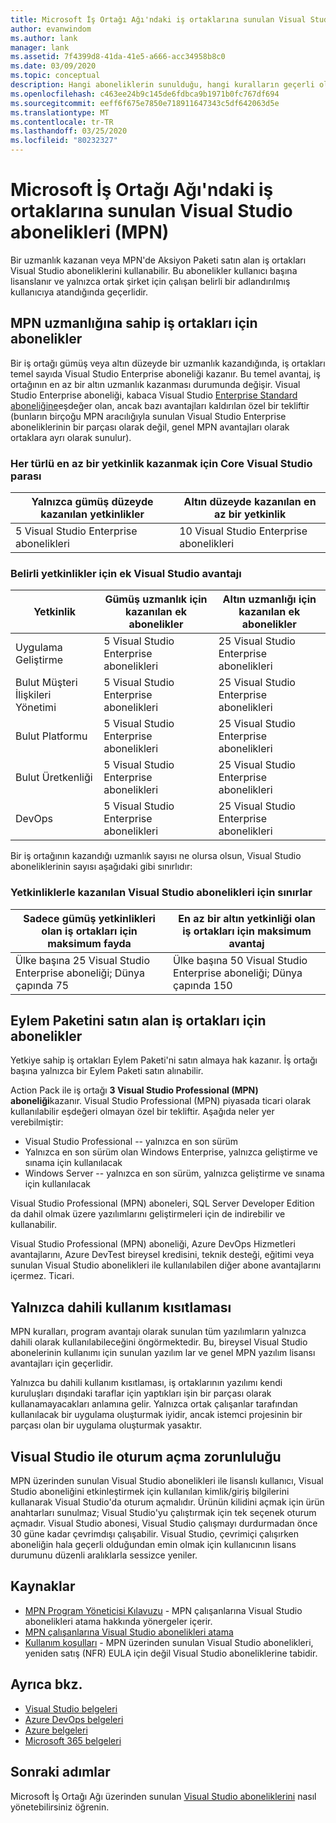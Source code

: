 ```yaml
---
title: Microsoft İş Ortağı Ağı'ndaki iş ortaklarına sunulan Visual Studio abonelikleri (MPN)
author: evanwindom
ms.author: lank
manager: lank
ms.assetid: 7f4399d8-41da-41e5-a666-acc34958b8c0
ms.date: 03/09/2020
ms.topic: conceptual
description: Hangi aboneliklerin sunulduğu, hangi kuralların geçerli olduğu ve MPN'de kaç abonelik sunulduğu hakkında ayrıntılar.
ms.openlocfilehash: c463ee24b9c145de6fdbca9b1971b0fc767df694
ms.sourcegitcommit: eeff6f675e7850e718911647343c5df642063d5e
ms.translationtype: MT
ms.contentlocale: tr-TR
ms.lasthandoff: 03/25/2020
ms.locfileid: "80232327"
---
```

# <a name="visual-studio-subscriptions-offered-to-partners-in-the-microsoft-partner-network-mpn"></a>Microsoft İş Ortağı Ağı'ndaki iş ortaklarına sunulan Visual Studio abonelikleri (MPN)

Bir uzmanlık kazanan veya MPN'de Aksiyon Paketi satın alan iş ortakları Visual Studio aboneliklerini kullanabilir. Bu abonelikler kullanıcı başına lisanslanır ve yalnızca ortak şirket için çalışan belirli bir adlandırılmış kullanıcıya atandığında geçerlidir.

## <a name="subscriptions-for-partners-with-an-mpn-competency"></a>MPN uzmanlığına sahip iş ortakları için abonelikler

Bir iş ortağı gümüş veya altın düzeyde bir uzmanlık kazandığında, iş ortakları temel sayıda Visual Studio Enterprise aboneliği kazanır. Bu temel avantaj, iş ortağının en az bir altın uzmanlık kazanması durumunda değişir. Visual Studio Enterprise aboneliği, kabaca Visual Studio [Enterprise Standard aboneliğine](https://visualstudio.microsoft.com/vs/pricing/)eşdeğer olan, ancak bazı avantajları kaldırılan özel bir tekliftir (bunların birçoğu MPN aracılığıyla sunulan Visual Studio Enterprise aboneliklerinin bir parçası olarak değil, genel MPN avantajları olarak ortaklara ayrı olarak sunulur).

### <a name="core-visual-studio-benefit-for-earning-at-least-one-competency-of-any-kind"></a>Her türlü en az bir yetkinlik kazanmak için Core Visual Studio parası

| Yalnızca gümüş düzeyde kazanılan yetkinlikler               | Altın düzeyde kazanılan en az bir yetkinlik   |
|------------------------------------------------------------|----------------------------------------------------|
| 5 Visual Studio Enterprise abonelikleri                   | 10 Visual Studio Enterprise abonelikleri          |

### <a name="additional-visual-studio-benefit-for-select-competencies"></a>Belirli yetkinlikler için ek Visual Studio avantajı

| Yetkinlik                                  | **Gümüş** uzmanlık için kazanılan ek abonelikler | **Altın** uzmanlığı için kazanılan ek abonelikler |
|---------------------------------------------|-----------------------------------------------------------|---------------------------------------------------------|
| Uygulama Geliştirme                     | 5 Visual Studio Enterprise abonelikleri                  | 25 Visual Studio Enterprise abonelikleri               |
| Bulut Müşteri İlişkileri Yönetimi      | 5 Visual Studio Enterprise abonelikleri                  | 25 Visual Studio Enterprise abonelikleri               |
| Bulut Platformu                              | 5 Visual Studio Enterprise abonelikleri                  | 25 Visual Studio Enterprise abonelikleri               |
| Bulut Üretkenliği                          | 5 Visual Studio Enterprise abonelikleri                  | 25 Visual Studio Enterprise abonelikleri               |
| DevOps                                      | 5 Visual Studio Enterprise abonelikleri                  | 25 Visual Studio Enterprise abonelikleri                |

Bir iş ortağının kazandığı uzmanlık sayısı ne olursa olsun, Visual Studio aboneliklerinin sayısı aşağıdaki gibi sınırlıdır:

### <a name="limits-for-visual-studio-subscriptions-earned-through-competencies"></a>Yetkinliklerle kazanılan Visual Studio abonelikleri için sınırlar

| Sadece gümüş yetkinlikleri olan iş ortakları için maksimum fayda                   | En az bir altın yetkinliği olan iş ortakları için maksimum avantaj               |
|------------------------------------------------------------------------------|------------------------------------------------------------------------------|
| Ülke başına 25 Visual Studio Enterprise aboneliği; Dünya çapında 75          | Ülke başına 50 Visual Studio Enterprise aboneliği; Dünya çapında 150         |

## <a name="subscriptions-for-partners-purchasing-the-action-pack"></a>Eylem Paketini satın alan iş ortakları için abonelikler

Yetkiye sahip iş ortakları Eylem Paketi'ni satın almaya hak kazanır. İş ortağı başına yalnızca bir Eylem Paketi satın alınabilir.

Action Pack ile iş ortağı **3 Visual Studio Professional (MPN) aboneliği**kazanır. Visual Studio Professional (MPN) piyasada ticari olarak kullanılabilir eşdeğeri olmayan özel bir tekliftir. Aşağıda neler yer verebilmiştir:

- Visual Studio Professional -- yalnızca en son sürüm
- Yalnızca en son sürüm olan Windows Enterprise, yalnızca geliştirme ve sınama için kullanılacak
- Windows Server -- yalnızca en son sürüm, yalnızca geliştirme ve sınama için kullanılacak

Visual Studio Professional (MPN) aboneleri, SQL Server Developer Edition da dahil olmak üzere yazılımlarını geliştirmeleri için de indirebilir ve kullanabilir.

Visual Studio Professional (MPN) aboneliği, Azure DevOps Hizmetleri avantajlarını, Azure DevTest bireysel kredisini, teknik desteği, eğitimi veya sunulan Visual Studio abonelikleri ile kullanılabilen diğer abone avantajlarını içermez. Ticari.

## <a name="internal-use-only-restriction"></a>Yalnızca dahili kullanım kısıtlaması

MPN kuralları, program avantajı olarak sunulan tüm yazılımların yalnızca dahili olarak kullanılabileceğini öngörmektedir. Bu, bireysel Visual Studio abonelerinin kullanımı için sunulan yazılım lar ve genel MPN yazılım lisansı avantajları için geçerlidir.

Yalnızca bu dahili kullanım kısıtlaması, iş ortaklarının yazılımı kendi kuruluşları dışındaki taraflar için yaptıkları işin bir parçası olarak kullanamayacakları anlamına gelir. Yalnızca ortak çalışanlar tarafından kullanılacak bir uygulama oluşturmak iyidir, ancak istemci projesinin bir parçası olan bir uygulama oluşturmak yasaktır.

## <a name="sign-in-required-with-visual-studio"></a>Visual Studio ile oturum açma zorunluluğu

MPN üzerinden sunulan Visual Studio abonelikleri ile lisanslı kullanıcı, Visual Studio aboneliğini etkinleştirmek için kullanılan kimlik/giriş bilgilerini kullanarak Visual Studio'da oturum açmalıdır. Ürünün kilidini açmak için ürün anahtarları sunulmaz; Visual Studio'yu çalıştırmak için tek seçenek oturum açmadır. Visual Studio abonesi, Visual Studio çalışmayı durdurmadan önce 30 güne kadar çevrimdışı çalışabilir. Visual Studio, çevrimiçi çalışırken aboneliğin hala geçerli olduğundan emin olmak için kullanıcının lisans durumunu düzenli aralıklarla sessizce yeniler.

## <a name="resources"></a>Kaynaklar

- [MPN Program Yöneticisi Kılavuzu](https://assets.microsoft.com/en-us/Program-Administrator-Guide-to-Software-and-Online-Services-Benefits_1.pdf) - MPN çalışanlarına Visual Studio abonelikleri atama hakkında yönergeler içerir.
- [MPN çalışanlarına Visual Studio abonelikleri atama](manage-mpn-subscriptions.md)
- [Kullanım koşulları](https://www.microsoft.com/useterms/) - MPN üzerinden sunulan Visual Studio abonelikleri, yeniden satış (NFR) EULA için değil Visual Studio aboneliklerine tabidir.


## <a name="see-also"></a>Ayrıca bkz.
- [Visual Studio belgeleri](https://docs.microsoft.com/visualstudio/)
- [Azure DevOps belgeleri](https://docs.microsoft.com/azure/devops/)
- [Azure belgeleri](https://docs.microsoft.com/azure/)
- [Microsoft 365 belgeleri](https://docs.microsoft.com/microsoft-365/)

## <a name="next-steps"></a>Sonraki adımlar

Microsoft İş Ortağı Ağı üzerinden sunulan [Visual Studio aboneliklerini](manage-mpn-subscriptions.md) nasıl yönetebilirsiniz öğrenin.
